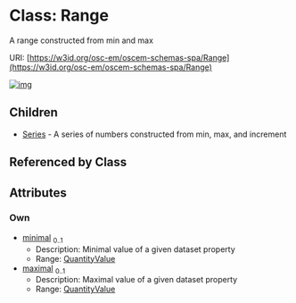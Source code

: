 
# Class: Range

A range constructed from min and max

URI: [https://w3id.org/osc-em/oscem-schemas-spa/Range](https://w3id.org/osc-em/oscem-schemas-spa/Range)


[![img](https://yuml.me/diagram/nofunky;dir:TB/class/[Series],[QuantityValue]<maximal%200..1-++[Range],[QuantityValue]<minimal%200..1-++[Range],[Range]^-[Series],[QuantityValue])](https://yuml.me/diagram/nofunky;dir:TB/class/[Series],[QuantityValue]<maximal%200..1-++[Range],[QuantityValue]<minimal%200..1-++[Range],[Range]^-[Series],[QuantityValue])

## Children

 * [Series](Series.md) - A series of numbers constructed from min, max, and increment

## Referenced by Class


## Attributes


### Own

 * [minimal](minimal.md)  <sub>0..1</sub>
     * Description: Minimal value of a given dataset property
     * Range: [QuantityValue](QuantityValue.md)
 * [maximal](maximal.md)  <sub>0..1</sub>
     * Description: Maximal value of a given dataset property
     * Range: [QuantityValue](QuantityValue.md)
